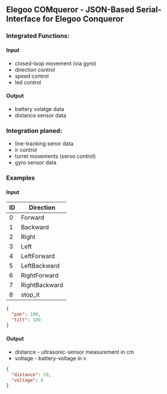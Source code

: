 ## Elegoo COMqueror - JSON-Based Serial-Interface for Elegoo Conqueror

### Integrated Functions:

#### Input

- closed-loop movement (via gyro)
- direction control
- speed control
- led control

#### Output

- battery volatge data
- distance sensor data

### Integration planed:

- line-tracking senor data
- ir control
- turret movements (servo control)
- gyro sensor data

### Examples

#### Input

| ID  | Direction     |
| --- | ------------- |
| 0   | Forward       |
| 1   | Backward      |
| 2   | Right         |
| 3   | Left          |
| 4   | LeftForward   |
| 5   | LeftBackward  |
| 6   | RightForward  |
| 7   | RightBackward |
| 8   | stop_it       |

```json
{
  "pan": 100,
  "tilt": 100
}
```

#### Output

* distance - ultrasonic-sensor measurement in cm
* voltage - battery-voltage in v

```json
{
  "distance": 10,
  "voltage": 8
}
```
